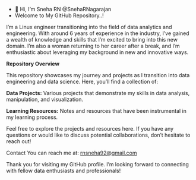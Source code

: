 - 👋 Hi, I’m Sneha RN @SnehaRNagarajan
- Welcome to My GitHub Repository..!

I’m a Linux engineer transitioning into the field of data analytics and engineering. With around 6 years of experience in the industry, I’ve gained a wealth of knowledge and skills that I’m excited to bring into this new domain. I’m also a woman returning to her career after a break, and I’m enthusiastic about leveraging my background in new and innovative ways.

**Repository Overview**

This repository showcases my journey and projects as I transition into data engineering and data science. Here, you’ll find a collection of:

**Data Projects:** Various projects that demonstrate my skills in data analysis, manipulation, and visualization.

**Learning Resources:** Notes and resources that have been instrumental in my learning process.

Feel free to explore the projects and resources here. 
If you have any questions or would like to discuss potential collaborations, don’t hesitate to reach out!

Contact
You can reach me at: rnsneha92@gmail.com

Thank you for visiting my GitHub profile. I’m looking forward to connecting with fellow data enthusiasts and professionals!

<!---
SnehaRNagarajan/SnehaRNagarajan is a ✨ special ✨ repository because its `README.md` (this file) appears on your GitHub profile.
You can click the Preview link to take a look at your changes.
--->
